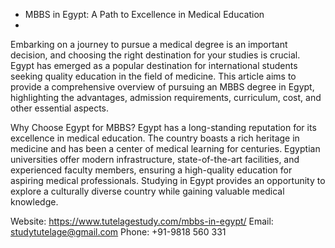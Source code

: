 - MBBS in Egypt: A Path to Excellence in Medical Education
- 
Embarking on a journey to pursue a medical degree is an important decision, and choosing the right destination for your studies is crucial. Egypt has emerged as a popular destination for international students seeking quality education in the field of medicine. This article aims to provide a comprehensive overview of pursuing an MBBS degree in Egypt, highlighting the advantages, admission requirements, curriculum, cost, and other essential aspects. 

Why Choose Egypt for MBBS? Egypt has a long-standing reputation for its excellence in medical education. The country boasts a rich heritage in medicine and has been a center of medical learning for centuries. Egyptian universities offer modern infrastructure, state-of-the-art facilities, and experienced faculty members, ensuring a high-quality education for aspiring medical professionals. Studying in Egypt provides an opportunity to explore a culturally diverse country while gaining valuable medical knowledge.

Website: https://www.tutelagestudy.com/mbbs-in-egypt/
Email: studytutelage@gmail.com
Phone: +91-9818 560 331





